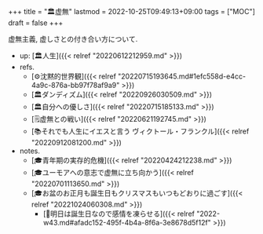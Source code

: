 +++
title = "🏛虚無"
lastmod = 2022-10-25T09:49:13+09:00
tags = ["MOC"]
draft = false
+++

虚無主義, 虚しさとの付き合い方について.

-   up: [🏛人生]({{< relref "20220612212959.md" >}})
-   refs.
    -   [⚙沈黙的世界観]({{< relref "20220715193645.md#1efc558d-e4cc-4a9c-876a-bb97f78af9a9" >}})
    -   [🏛ダンディズム]({{< relref "20220926030509.md" >}})
    -   [🏛自分への優しさ]({{< relref "20220715185133.md" >}})
    -   [🗒虚無との戦い]({{< relref "20220621192745.md" >}})
    -   [📚それでも人生にイエスと言う ヴィクトール・フランクル]({{< relref "20220912081200.md" >}})
-   notes.
    -   [🎓青年期の実存的危機]({{< relref "20220424212238.md" >}})
    -   [🎓ユーモアへの意志で虚無に立ち向かう]({{< relref "20220701113650.md" >}})
    -   [🎓お盆のお正月も誕生日もクリスマスもいつもどおりに過ごす]({{< relref "20221024060308.md" >}})
        -   [💭明日は誕生日なので感情を凍らせる]({{< relref "2022-w43.md#afadc152-495f-4b4a-8f6a-3e8678d5f12f" >}})
